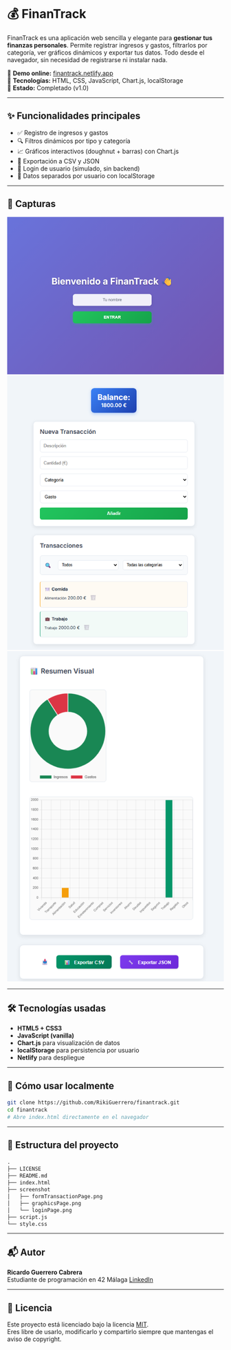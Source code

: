 # 💰 FinanTrack

FinanTrack es una aplicación web sencilla y elegante para **gestionar tus finanzas personales**. Permite registrar ingresos y gastos, filtrarlos por categoría, ver gráficos dinámicos y exportar tus datos. Todo desde el navegador, sin necesidad de registrarse ni instalar nada.

🔗 **Demo online:** [finantrack.netlify.app](https://eloquent-queijadas-3096b5.netlify.app/)  
🧠 **Tecnologías:** HTML, CSS, JavaScript, Chart.js, localStorage  
🎯 **Estado:** Completado (v1.0)

---

## ✨ Funcionalidades principales

- ✅ Registro de ingresos y gastos
- 🔍 Filtros dinámicos por tipo y categoría
- 📈 Gráficos interactivos (doughnut + barras) con Chart.js
- 💾 Exportación a CSV y JSON
- 👤 Login de usuario (simulado, sin backend)
- 🔐 Datos separados por usuario con localStorage

---

## 📸 Capturas

![Login](./screenshot/loginPage.png)
![Formulario y transacciones](./screenshot/formTransactionPage.png)
![Gráficos](./screenshot/graphicsPage.png)

---

## 🛠 Tecnologías usadas

- **HTML5 + CSS3**  
- **JavaScript (vanilla)**  
- **Chart.js** para visualización de datos  
- **localStorage** para persistencia por usuario  
- **Netlify** para despliegue

---

## 🚀 Cómo usar localmente

```bash
git clone https://github.com/RikiGuerrero/finantrack.git
cd finantrack
# Abre index.html directamente en el navegador
```

---

## 📂 Estructura del proyecto
```
.
├── LICENSE
├── README.md
├── index.html
├── screenshot
│   ├── formTransactionPage.png
│   ├── graphicsPage.png
│   └── loginPage.png
├── script.js
└── style.css
```
---

## 📬 Autor

**Ricardo Guerrero Cabrera**  
Estudiante de programación en 42 Málaga 
[LinkedIn](https://www.linkedin.com/in/ricardo-guerrero-cabrera/)

---

## 🪪 Licencia

Este proyecto está licenciado bajo la licencia [MIT](./LICENSE).  
Eres libre de usarlo, modificarlo y compartirlo siempre que mantengas el aviso de copyright.
